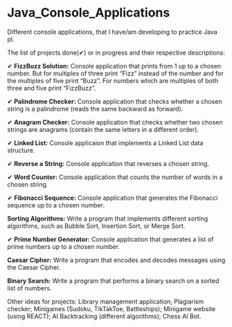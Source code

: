 # Java_Console_Applications

Different console applications, that I have/am developing to practice Java pl.

The list of projects done(✔) or in progress and their respective descriptions:

✔ **FizzBuzz Solution:** Console application that prints from 1 up to a chosen number. But for multiples of three print “Fizz” instead of the number and for the multiples of five print “Buzz”. For numbers which are multiples of both three and five print “FizzBuzz”.

✔ **Palindrome Checker:** Console application that checks whether a chosen string is a palindrome (reads the same backward as forward).

✔ **Anagram Checker:** Console application that checks whether two chosen strings are anagrams (contain the same letters in a different order).

✔ **Linked List:** Console applicaion that implements a Linked List data structure.

✔ **Reverse a String:** Console application that reverses a chosen string.

✔ **Word Counter:** Console application that counts the number of words in a chosen string.

✔ **Fibonacci Sequence:** Console application that generates the Fibonacci sequence up to a chosen number.

**Sorting Algorithms:** Write a program that implements different sorting algorithms, such as Bubble Sort, Insertion Sort, or Merge Sort.

✔ **Prime Number Generator:** Console application that generates a list of prime numbers up to a chosen number.

**Caesar Cipher:** Write a program that encodes and decodes messages using the Caesar Cipher.

**Binary Search:** Write a program that performs a binary search on a sorted list of numbers.

Other ideas for projects:
Library management application;
Plagiarism checker;
Minigames (Sudoku, TikTakToe, Battleships);
Minigame website (using REACT);
AI Backtracking (different algorithms);
Chess AI Bot.

